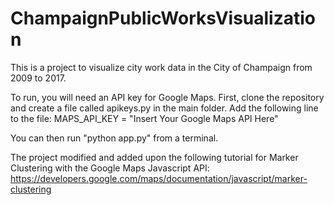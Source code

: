# ChampaignPublicWorksVisualization

This is a project to visualize city work data in the City of Champaign from 2009 to 2017.

To run, you will need an API key for Google Maps. First, clone the repository and create a file called apikeys.py in the main folder. Add the following line to the file:
MAPS_API_KEY = "Insert Your Google Maps API Here"

You can then run "python app.py" from a terminal.

The project modified and added upon the following tutorial for Marker Clustering with the Google Maps Javascript API:
https://developers.google.com/maps/documentation/javascript/marker-clustering
